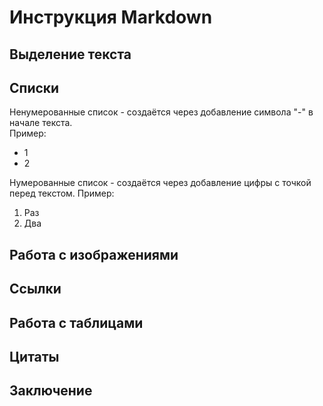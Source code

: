 # Инструкция Markdown

## Выделение текста

## Списки

Ненумерованные список - создаётся через добавление символа "-" в начале текста.  
Пример:  
- 1
- 2
  
Нумерованные список - создаётся через добавление цифры с точкой перед текстом.
Пример:
1. Раз
2. Два

## Работа с изображениями

## Ссылки

## Работа с таблицами

## Цитаты

## Заключение